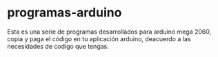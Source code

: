 # programas-arduino

Esta es una serie de programas desarrollados para arduino mega 2060, copia y paga el código en tu aplicación arduino, deacuerdo a las necesidades de codigo que tengas.
